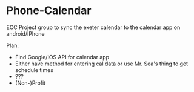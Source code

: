 Phone-Calendar
==============

ECC Project group to sync the exeter calendar to the calendar app on android/IPhone

Plan:
  - Find Google/IOS API for calendar app
  - Either have method for entering cal data or use Mr. Sea's thing to get schedule times
  - ???
  - (Non-)Profit

